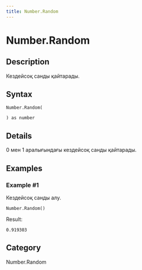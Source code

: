 ```yaml
---
title: Number.Random
---
```


# Number.Random


## Description

Кездейсоқ санды қайтарады.


## Syntax

```powerquery
Number.Random(

) as number
```


## Details

0 мен 1 аралығындағы кездейсоқ санды қайтарады.


## Examples

### Example #1 
Кездейсоқ санды алу.
```powerquery
Number.Random()
```

Result: 
```powerquery
0.919303
```




## Category
Number.Random
